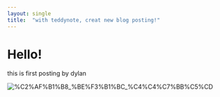 ```yaml
---
layout: single
title:  "with teddynote, creat new blog posting!"
---
```


# Hello!

this is first posting by dylan

![%C2%AF%B1%B8_%BE%F3%B1%BC_%C4%C4%C7%BB%C5%CD](../images/2021-10-26-firstposting/%C2%AF%B1%B8_%BE%F3%B1%BC_%C4%C4%C7%BB%C5%CD.jpeg)
